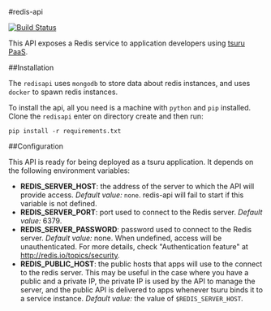 #redis-api

[![Build Status](https://travis-ci.org/globocom/redis-api.png?branch=master)](https://travis-ci.org/globocom/redis-api)

This API exposes a Redis service to application developers using [tsuru
PaaS](http://tsuru.io).

##Installation

The `redisapi` uses `mongodb` to store data about redis instances, and uses `docker` to spawn redis instances.

To install the api, all you need is a machine with `python` and `pip` installed. Clone the `redisapi` enter on directory create and then run: 

    pip install -r requirements.txt

##Configuration

This API is ready for being deployed as a tsuru application. It depends on the
following environment variables:

* **REDIS_SERVER_HOST**: the address of the server to which the API will
  provide access. _Default value:_ ``none``. redis-api will fail to start if
  this variable is not defined.
* **REDIS_SERVER_PORT**: port used to connect to the Redis server. _Default
  value:_ 6379.
* **REDIS_SERVER_PASSWORD**: password used to connect to the Redis server.
  _Default value:_ none. When undefined, access will be unauthenticated. For more
  details, check "Authentication feature" at <http://redis.io/topics/security>.
* **REDIS_PUBLIC_HOST**: the public hosts that apps will use to the connect to
  the redis server. This may be useful in the case where you have a public and
  a private IP, the private IP is used by the API to manage the server, and the
  public API is delivered to apps whenever tsuru binds it to a service
  instance. _Default value:_ the value of ``$REDIS_SERVER_HOST``.
